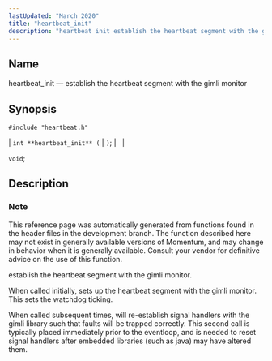 ```yaml
---
lastUpdated: "March 2020"
title: "heartbeat_init"
description: "heartbeat init establish the heartbeat segment with the gimli monitor int heartbeat init void This reference page was automatically generated from functions found in the header files in the development branch The function described here may not exist in generally available versions of Momentum and may change in behavior when..."
---
```


<a name="apis.heartbeat_init"></a> 
## Name

heartbeat_init — establish the heartbeat segment with the gimli monitor

## Synopsis

`#include "heartbeat.h"`

| `int **heartbeat_init** (` | `)`; |   |

`void`;<a name="idp49879072"></a> 
## Description

### Note

This reference page was automatically generated from functions found in the header files in the development branch. The function described here may not exist in generally available versions of Momentum, and may change in behavior when it is generally available. Consult your vendor for definitive advice on the use of this function.

establish the heartbeat segment with the gimli monitor.

When called initially, sets up the heartbeat segment with the gimli monitor. This sets the watchdog ticking.

When called subsequent times, will re-establish signal handlers with the gimli library such that faults will be trapped correctly. This second call is typically placed immediately prior to the eventloop, and is needed to reset signal handlers after embedded libraries (such as java) may have altered them.